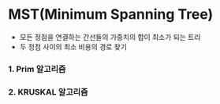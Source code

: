 ﻿# MST(Minimum Spanning Tree)

- 모든 정점을 연결하는 간선들의 가중치의 합이 최소가 되는 트리
- 두 정점 사이의 최소 비용의 경로 찾기


### 1. Prim 알고리즘


### 2. KRUSKAL 알고리즘

